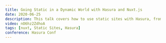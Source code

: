 ```yaml
---
title: Going Static in a Dynamic World with Hasura and Nuxt.js
date: 2020-06-25
description: This talk covers how to use static sites with Hasura, from setting up your endpoint, adding the query to Nuxt.js to display your data with Apollo and GraphQL, how to setup a hook so that it triggers a deploy of your site on content change as static sites need to be redeployed on content change.
video: nO6hz2ZdhoA
tags: [nuxt, Static Sites, Hasura]
conference: Hasura Conf
---
```

